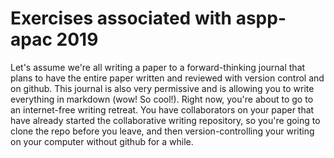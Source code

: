 # Exercises associated with aspp-apac 2019

Let's assume we're all writing a paper to a forward-thinking journal that plans
to have the entire paper written and reviewed with version control and on
github. This journal is also very permissive and is allowing you to write
everything in markdown (wow! So cool!). Right now, you're about to go to an
internet-free writing retreat. You have collaborators on your paper that have
already started the collaborative writing repository, so you're going to clone
the repo before you leave, and then version-controlling your writing on your
computer without github for a while.

